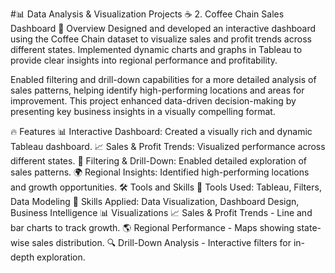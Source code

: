 #📊 Data Analysis & Visualization Projects
☕ 2. Coffee Chain Sales Dashboard
📌 Overview
Designed and developed an interactive dashboard using the Coffee Chain dataset to visualize sales and profit trends across different states. Implemented dynamic charts and graphs in Tableau to provide clear insights into regional performance and profitability.

Enabled filtering and drill-down capabilities for a more detailed analysis of sales patterns, helping identify high-performing locations and areas for improvement. This project enhanced data-driven decision-making by presenting key business insights in a visually compelling format.

🔥 Features
📊 Interactive Dashboard: Created a visually rich and dynamic Tableau dashboard.
📈 Sales & Profit Trends: Visualized performance across different states.
🎯 Filtering & Drill-Down: Enabled detailed exploration of sales patterns.
🌍 Regional Insights: Identified high-performing locations and growth opportunities.
🛠 Tools and Skills
🚀 Tools Used: Tableau, Filters, Data Modeling
🎯 Skills Applied: Data Visualization, Dashboard Design, Business Intelligence
📊 Visualizations
📈 Sales & Profit Trends - Line and bar charts to track growth.
🌎 Regional Performance - Maps showing state-wise sales distribution.
🔍 Drill-Down Analysis - Interactive filters for in-depth exploration.
